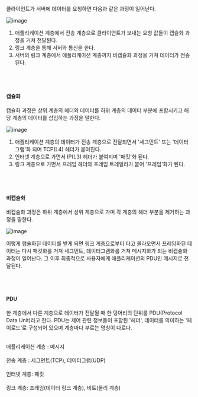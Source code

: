 클라이언트가 서버에 데이터를 요청하면 다음과 같은 과정이 일어난다.

![image](https://github.com/ehdbs0903/Computer-Science/assets/82309982/4ec6adde-9b74-4b9a-a107-db6c9c7aa7d2)

1. 애플리케이션 계층에서 전송 계층으로 클라이언트가 보내는 요청 값들이 캡슐화 과정을 거쳐 전달된다.
2. 링크 계층을 통해 서버와 통신을 한다.
3. 서버의 링크 계층에서 애플리케이션 계층까지 비캡슐화 과정을 거쳐 데이터가 전송된다.
<br></br>
<br></br>

#### 캡슐화

캡슐화 과정은 상위 계층의 헤더와 데이터를 하위 계층의 데이터 부분에 포함시키고 해당 계층의 데이터를 삽입하는 과정을 말한다.

![image](https://github.com/ehdbs0903/Computer-Science/assets/82309982/20c19c07-fc0d-4e09-9afe-161141c1d675)

1. 애플리케이션 계층의 데이터가 전송 계층으로 전달되면서 '세그먼트' 또는 '데이터그램'화 되며 TCP(L4) 헤더가 붙여진다.
2. 인터넷 계층으로 가면서 IP(L3) 헤더가 붙여지며 '패킷'화 된다.
3. 링크 계층으로 가면서 프레임 헤더와 프레임 트레일러가 붙어 '프레임'화가 된다.
<br></br>
<br></br>

#### 비캡슐화

비캡슐화 과정은 하위 계층에서 상위 계층으로 가며 각 계층의 헤더 부분을 제거하는 과정을 말한다.

![image](https://github.com/ehdbs0903/Computer-Science/assets/82309982/cb2739a4-e463-47cb-86ed-6f5b98f1d99c)

이렇게 캡슐화된 데이터를 받게 되면 링크 계층으로부터 타고 올라오면서 프레임화된 데이터는 다시 패킷화를 거쳐 세그먼트, 데이터그램화를 거쳐 메시지화가 되는 비캡슐화 과정이 일어난다. 그 이후 최종적으로 사용자에게 애플리케이션의 PDU인 메시지로 전달된다.
<br></br>
<br></br>

#### PDU

한 계층에서 다른 계층으로 데이터가 전달될 때 한 덩어리의 단위를 PDU(Protocol Data Unit)라고 한다. PDU는 제어 관련 정보들이 포함된 '헤더', 데이터를 의미하는 '페이로드'로 구성되어 있으며 계층마다 부르는 명칭이 다르다.
<br></br>

애플리케이션 계층 : 메시지 <br></br>
전송 계층 : 세그먼트(TCP), 데이터그램(UDP) <br></br>
인터넷 계층: 패킷 <br></br>
링크 계층: 프레임(데이터 링크 계층), 비트(물리 계층) <br></br>
